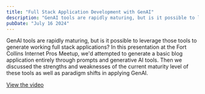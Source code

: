 ```yaml
---
title: "Full Stack Application Development with GenAI"
description: "GenAI tools are rapidly maturing, but is it possible to leverage those tools to generate working full stack applications? In this presentation at the Fort Collins Internet Pros Meetup, we attempted to generate a basic blog application entirely through prompts and generative AI tools. Then we discussed the strengths and weaknesses of the current maturity level of these tools as well as paradigm shifts in applying GenAI."
pubDate: "July 16 2024"
---
```


GenAI tools are rapidly maturing, but is it possible to leverage those tools to generate working full stack applications? In this presentation at the Fort Collins Internet Pros Meetup, we'd attempted to generate a basic blog application entirely through prompts and generative AI tools. Then we discussed the strengths and weaknesses of the current maturity level of these tools as well as paradigm shifts in applying GenAI.

[View the video](https://drive.google.com/file/d/1ugPFUTLmW2mO6XDubYaPCME-OI-rRMnN/view)